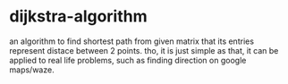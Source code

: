# dijkstra-algorithm
an algorithm to find shortest path from given matrix that its entries represent distace between 2 points. tho, it is just simple as that, it can be applied to real life problems, such as finding direction on google maps/waze. 
